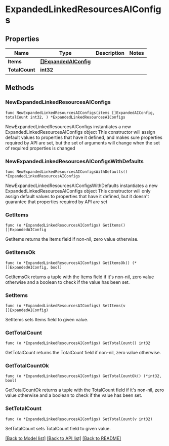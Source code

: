 # ExpandedLinkedResourcesAIConfigs

## Properties

Name | Type | Description | Notes
------------ | ------------- | ------------- | -------------
**Items** | [**[]ExpandedAIConfig**](ExpandedAIConfig.md) |  | 
**TotalCount** | **int32** |  | 

## Methods

### NewExpandedLinkedResourcesAIConfigs

`func NewExpandedLinkedResourcesAIConfigs(items []ExpandedAIConfig, totalCount int32, ) *ExpandedLinkedResourcesAIConfigs`

NewExpandedLinkedResourcesAIConfigs instantiates a new ExpandedLinkedResourcesAIConfigs object
This constructor will assign default values to properties that have it defined,
and makes sure properties required by API are set, but the set of arguments
will change when the set of required properties is changed

### NewExpandedLinkedResourcesAIConfigsWithDefaults

`func NewExpandedLinkedResourcesAIConfigsWithDefaults() *ExpandedLinkedResourcesAIConfigs`

NewExpandedLinkedResourcesAIConfigsWithDefaults instantiates a new ExpandedLinkedResourcesAIConfigs object
This constructor will only assign default values to properties that have it defined,
but it doesn't guarantee that properties required by API are set

### GetItems

`func (o *ExpandedLinkedResourcesAIConfigs) GetItems() []ExpandedAIConfig`

GetItems returns the Items field if non-nil, zero value otherwise.

### GetItemsOk

`func (o *ExpandedLinkedResourcesAIConfigs) GetItemsOk() (*[]ExpandedAIConfig, bool)`

GetItemsOk returns a tuple with the Items field if it's non-nil, zero value otherwise
and a boolean to check if the value has been set.

### SetItems

`func (o *ExpandedLinkedResourcesAIConfigs) SetItems(v []ExpandedAIConfig)`

SetItems sets Items field to given value.


### GetTotalCount

`func (o *ExpandedLinkedResourcesAIConfigs) GetTotalCount() int32`

GetTotalCount returns the TotalCount field if non-nil, zero value otherwise.

### GetTotalCountOk

`func (o *ExpandedLinkedResourcesAIConfigs) GetTotalCountOk() (*int32, bool)`

GetTotalCountOk returns a tuple with the TotalCount field if it's non-nil, zero value otherwise
and a boolean to check if the value has been set.

### SetTotalCount

`func (o *ExpandedLinkedResourcesAIConfigs) SetTotalCount(v int32)`

SetTotalCount sets TotalCount field to given value.



[[Back to Model list]](../README.md#documentation-for-models) [[Back to API list]](../README.md#documentation-for-api-endpoints) [[Back to README]](../README.md)


